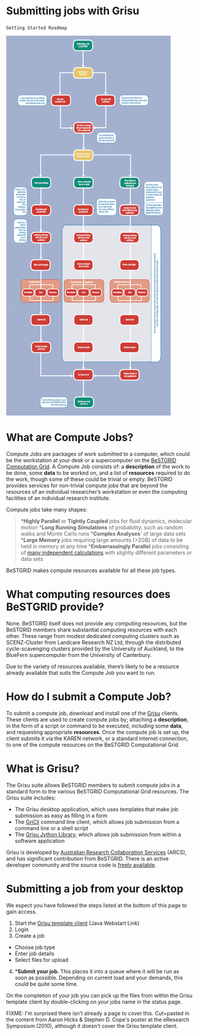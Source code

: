 # Submitting jobs with Grisu

`Getting Started Roadmap`

![Submitting_jobs_with_Grisu_flowchart.png](./attachments/Submitting_jobs_with_Grisu_flowchart.png)
# What are Compute Jobs?

Compute Jobs are packages of work submitted to a computer, which could be the workstation at your desk or a supercomputer on the [BeSTGRID Computation Grid](https://reannz.atlassian.net/wiki/pages/createpage.action?spaceKey=BeSTGRID&title=Category__Computational_Grid&linkCreation=true&fromPageId=3816950979).	A Compute Job consists of: a **description** of the work to be done, some **data** to be worked on, and a list of **resources** required to do the work, though some of these could be trivial or empty. BeSTGRID provides services for non-trivial compute jobs that are beyond the resources of an individual researcher’s workstation or even the computing facilities of an individual research institute.

Compute jobs take many shapes:

>  ***Highly Parallel** or **Tightly Coupled** jobs for fluid dynamics, molecular motion
>  ***Long Running Simulations** of probability, such as random walks and Monte Carlo runs
>  ***Complex Analyses**' of large data sets
>  ***Large Memory** jobs requiring large amounts (>2GB) of data to be held in memory at any time
>  ***Embarrassingly Parallel** jobs consisting of [many independent calculations](http://www.stat.auckland.ac.nz/grad/faq/running-simulations#job-scripts) with slightly different parameters or data sets

BeSTGRID makes compute resources available for all these job types.

# What computing resources does BeSTGRID provide?

None. BeSTGRID itself does not provide any computing resources, but the BeSTGRID members share substantial computing resources with each other. These range from modest dedicated computing clusters such as SCENZ-Cluster from Landcare Research NZ Ltd, through the distributed cycle-scavenging clusters provided by the University of Auckland, to the BlueFern supercomputer from the University of Canterbury.

Due to the variety of resources available, there’s likely to be a resource already available that suits the Compute Job you want to run.

# How do I submit a Compute Job?

To submit a compute job, download and install one of the [Grisu](https://reannz.atlassian.net/wiki/pages/createpage.action?spaceKey=BeSTGRID&title=Grisu&linkCreation=true&fromPageId=3816950979) clients. These clients are used to create compute jobs by; attaching a **description**, in the form of a script or command to be executed, including some **data**, and requesting appropriate **resources**. Once the compute job is set up, the client submits it via the KAREN network, or a standard internet connection, to one of the compute resources on the BeSTGRID Computational Grid.

# What is Grisu?

The Grisu suite allows BeSTGRID members to submit compute jobs in a standard form to the various BeSTGRID Computational Grid resources. The Grisu suite includes:

- The Grisu desktop application, which uses templates that make job submission as easy as filling in a form
- The [GriCli](http://projects.arcs.org.au/trac/grisu/wiki/Gricli) command line client, which allows job submission from a command line or a shell script
- The [Grisu Jython Library](http://projects.arcs.org.au/trac/grisu/wiki/GrisuJython), which allows job submission from within a software application

Grisu is developed by [Australian Research Collaboration Services](http://www.arcs.org.au/) (ARCS), and has significant contribution from BeSTGRID. There is an active developer community and the source code is [freely available](http://projects.arcs.org.au/trac/grisu/).

# Submitting a job from your desktop

We expect you have followed the steps listed at the bottom of this page to gain access.

1. Start the [Grisu template client](http://www.bestgrid.org/grisu) (Java Webstart Link)
2. Login
3. Create a job
	
- Choose job type
- Enter job details
- Select files for upload
4. ***Submit your job.** This places it into a queue where it will be run as soon as possible. Depending on current load and your demands, this could be quite some time.

On the completion of your job you can pick up the files from within the Grisu template client by double-clicking on your jobs name in the status page.

FIXME: I'm surprised there isn't already a page to cover this. Cut+pasted in the content from Aaron Hicks & Stephen D. Cope's poster at the eResearch Symposium (2010), although it doesn't cover the Grisu template client.
